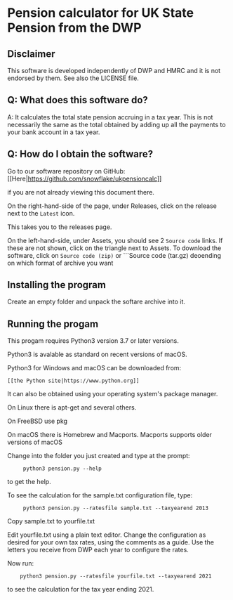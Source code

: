 # Pension calculator for UK State Pension from the DWP

## Disclaimer

This software is developed independently of DWP and HMRC and it is
not endorsed by them. See also the LICENSE file.

## Q: What does this software do?

A: It calculates the total state pension accruing in a tax year. This is not
necessarily the same as the total obtained by adding up all the payments to
your bank account in a tax year.

## Q: How do I obtain the software?

Go to our software repository on GitHub:  [[Here|https://github.com/snowflake/ukpensioncalc]]

if you are not already viewing this document there.

On the right-hand-side of the page, under Releases, click on the release
next to the ```Latest``` icon.

This takes you to the releases page.

On the left-hand-side, under Assets, you should see 2 ```Source code``` links.
If these are not shown, click on the triangle next to Assets.
To download the software, click on ```Source code (zip)``` or ```Source code (tar.gz) deoending on which format of archive you want

## Installing the program

Create an empty folder and unpack the softare archive into it.

## Running the progam

This progam requires Python3 version 3.7 or later versions.

Python3 is avalable as standard on recent versions of macOS.

Python3 for Windows and macOS can be downloaded from:

	[[the Python site|https://www.python.org]]

It can also be obtained using your operating system's package manager.

On Linux there is apt-get and several others.

On FreeBSD use pkg

On macOS there is Homebrew and Macports. Macports supports older versions
of macOS

Change into the folder you just created and type at the prompt:
```
     python3 pension.py --help
```
to get the help.

To see the calculation for the sample.txt configuration file, type:

```
     python3 pension.py --ratesfile sample.txt --taxyearend 2013
```
Copy sample.txt to  yourfile.txt

Edit yourfile.txt using a plain text editor.  Change the configuration
as desired for your own tax rates, using the comments as a guide. Use the
letters you receive from DWP each year to configure the rates.

Now run:

```
    python3 pension.py --ratesfile yourfile.txt --taxyearend 2021
```
to see the calculation for the  tax year ending 2021.





